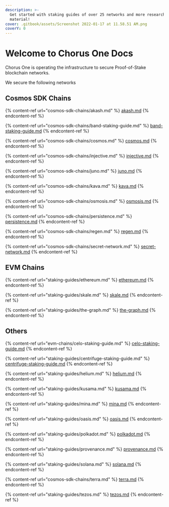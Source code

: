 ```yaml
---
description: >-
  Get started with staking guides of over 25 networks and more research
  material!
cover: .gitbook/assets/Screenshot 2022-01-17 at 11.58.51 AM.png
coverY: 0
---
```


# Welcome to Chorus One Docs

Chorus One is operating the infrastructure to secure Proof-of-Stake blockchain networks.

We secure the following networks

## Cosmos SDK Chains

{% content-ref url="cosmos-sdk-chains/akash.md" %}
[akash.md](cosmos-sdk-chains/akash.md)
{% endcontent-ref %}

{% content-ref url="cosmos-sdk-chains/band-staking-guide.md" %}
[band-staking-guide.md](cosmos-sdk-chains/band-staking-guide.md)
{% endcontent-ref %}

{% content-ref url="cosmos-sdk-chains/cosmos.md" %}
[cosmos.md](cosmos-sdk-chains/cosmos.md)
{% endcontent-ref %}

{% content-ref url="cosmos-sdk-chains/injective.md" %}
[injective.md](cosmos-sdk-chains/injective.md)
{% endcontent-ref %}

{% content-ref url="cosmos-sdk-chains/juno.md" %}
[juno.md](cosmos-sdk-chains/juno.md)
{% endcontent-ref %}

{% content-ref url="cosmos-sdk-chains/kava.md" %}
[kava.md](cosmos-sdk-chains/kava.md)
{% endcontent-ref %}

{% content-ref url="cosmos-sdk-chains/osmosis.md" %}
[osmosis.md](cosmos-sdk-chains/osmosis.md)
{% endcontent-ref %}

{% content-ref url="cosmos-sdk-chains/persistence.md" %}
[persistence.md](cosmos-sdk-chains/persistence.md)
{% endcontent-ref %}

{% content-ref url="cosmos-sdk-chains/regen.md" %}
[regen.md](cosmos-sdk-chains/regen.md)
{% endcontent-ref %}

{% content-ref url="cosmos-sdk-chains/secret-network.md" %}
[secret-network.md](cosmos-sdk-chains/secret-network.md)
{% endcontent-ref %}

## EVM Chains

{% content-ref url="staking-guides/ethereum.md" %}
[ethereum.md](staking-guides/ethereum.md)
{% endcontent-ref %}

{% content-ref url="staking-guides/skale.md" %}
[skale.md](staking-guides/skale.md)
{% endcontent-ref %}

{% content-ref url="staking-guides/the-graph.md" %}
[the-graph.md](staking-guides/the-graph.md)
{% endcontent-ref %}

## Others

{% content-ref url="evm-chains/celo-staking-guide.md" %}
[celo-staking-guide.md](evm-chains/celo-staking-guide.md)
{% endcontent-ref %}

{% content-ref url="staking-guides/centrifuge-staking-guide.md" %}
[centrifuge-staking-guide.md](staking-guides/centrifuge-staking-guide.md)
{% endcontent-ref %}

{% content-ref url="staking-guides/helium.md" %}
[helium.md](staking-guides/helium.md)
{% endcontent-ref %}

{% content-ref url="staking-guides/kusama.md" %}
[kusama.md](staking-guides/kusama.md)
{% endcontent-ref %}

{% content-ref url="staking-guides/mina.md" %}
[mina.md](staking-guides/mina.md)
{% endcontent-ref %}

{% content-ref url="staking-guides/oasis.md" %}
[oasis.md](staking-guides/oasis.md)
{% endcontent-ref %}

{% content-ref url="staking-guides/polkadot.md" %}
[polkadot.md](staking-guides/polkadot.md)
{% endcontent-ref %}

{% content-ref url="staking-guides/provenance.md" %}
[provenance.md](staking-guides/provenance.md)
{% endcontent-ref %}

{% content-ref url="staking-guides/solana.md" %}
[solana.md](staking-guides/solana.md)
{% endcontent-ref %}

{% content-ref url="cosmos-sdk-chains/terra.md" %}
[terra.md](cosmos-sdk-chains/terra.md)
{% endcontent-ref %}

{% content-ref url="staking-guides/tezos.md" %}
[tezos.md](staking-guides/tezos.md)
{% endcontent-ref %}
